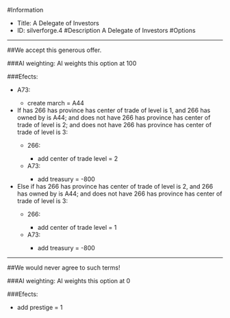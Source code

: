#Information
 - Title: A Delegate of Investors
 - ID: silverforge.4
#Description
A Delegate of Investors
#Options

___
##We accept this generous offer.

###AI weighting:
AI weights this option at 100


###Efects:<ul><li>A73:</li><ul><li>create march = A44</li></ul><li>If has 266 has province has center of trade of level is 1, and 266 has owned by is A44; and does not have 266 has province has center of trade of level is 2; and does not have 266 has province has center of trade of level is 3:</li><ul><li>266:</li><ul><li>add center of trade level = 2</li></ul><li>A73:</li><ul><li>add treasury = -800</li></ul></ul><li>Else if has 266 has province has center of trade of level is 2, and 266 has owned by is A44; and does not have 266 has province has center of trade of level is 3:</li><ul><li>266:</li><ul><li>add center of trade level = 1</li></ul><li>A73:</li><ul><li>add treasury = -800</li></ul></ul></ul>

___
##We would never agree to such terms!

###AI weighting:
AI weights this option at 0


###Efects:<ul><li>add prestige = 1</li></ul>
